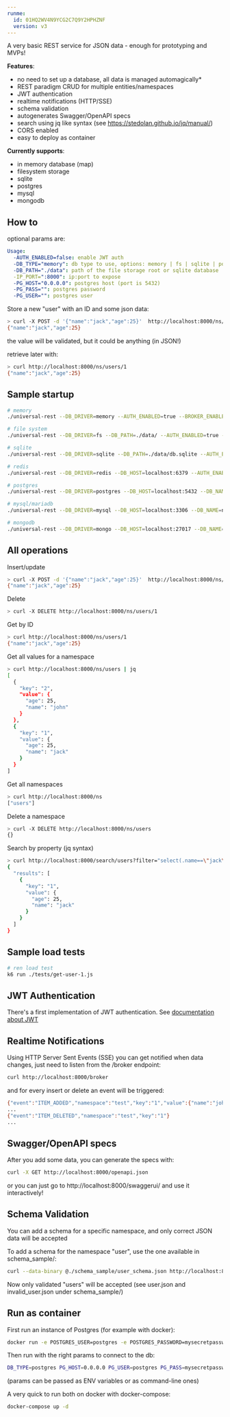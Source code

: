 ```yaml
---
runme:
  id: 01HQ2WV4N9YCG2C7Q9Y2HPHZNF
  version: v3
---
```


A very basic REST service for JSON data - enough for prototyping and MVPs!

**Features**:

- no need to set up a database, all data is managed automagically*
- REST paradigm CRUD for multiple entities/namespaces
- JWT authentication
- realtime notifications (HTTP/SSE)
- schema validation
- autogenerates Swagger/OpenAPI specs
- search using jq like syntax (see https://stedolan.github.io/jq/manual/)
- CORS enabled
- easy to deploy as container

**Currently supports**:

- in memory database (map)
- filesystem storage
- sqlite
- postgres
- mysql
- mongodb

## How to

optional params are:

```yaml {"id":"01HQ2WV4N8PPP7JG0DXVZHRZQJ"}
Usage:
  -AUTH_ENABLED=false: enable JWT auth
  -DB_TYPE="memory": db type to use, options: memory | fs | sqlite | postgres | mysql | mongodb
  -DB_PATH="./data": path of the file storage root or sqlite database
  -IP_PORT=":8000": ip:port to expose
  -PG_HOST="0.0.0.0": postgres host (port is 5432)
  -PG_PASS="": postgres password
  -PG_USER="": postgres user
```

Store a new "user" with an ID and some json data:

```sh {"id":"01HQ2WV4N8PPP7JG0DXZR88Y1Q"}
> curl -X POST -d '{"name":"jack","age":25}'  http://localhost:8000/ns/users/1
{"name":"jack","age":25}
```

the value will be validated, but it could be anything (in JSON!)

retrieve later with:

```sh {"id":"01HQ2WV4N9YCG2C7Q9WJP91MQR"}
> curl http://localhost:8000/ns/users/1
{"name":"jack","age":25}
```

## Sample startup

```sh {"id":"01HQ2WV4N9YCG2C7Q9WK7PFXGC"}
# memory
./universal-rest --DB_DRIVER=memory --AUTH_ENABLED=true --BROKER_ENABLED=true
```

```sh {"id":"01HQ2WV4N9YCG2C7Q9WNDVFPY8"}
# file system
./universal-rest --DB_DRIVER=fs --DB_PATH=./data/ --AUTH_ENABLED=true --BROKER_ENABLED=true
```

```sh {"id":"01HQ2WV4N9YCG2C7Q9WPDGK0MB"}
# sqlite
./universal-rest --DB_DRIVER=sqlite --DB_PATH=./data/db.sqlite --AUTH_ENABLED=true --BROKER_ENABLED=true
```

```sh {"id":"01HQ2WV4N9YCG2C7Q9WQ139BSK"}
# redis
./universal-rest --DB_DRIVER=redis --DB_HOST=localhost:6379 --AUTH_ENABLED=true --BROKER_ENABLED=true
```

```sh {"id":"01HQ2WV4N9YCG2C7Q9WT3DQW4C"}
# postgres
./universal-rest --DB_DRIVER=postgres --DB_HOST=localhost:5432 --DB_NAME=nettruyen --DB_USER=postgres --DB_PASS=postgres --AUTH_ENABLED=true --BROKER_ENABLED=true
```

```sh {"id":"01HQ2WV4N9YCG2C7Q9WWWMHP98"}
# mysql/mariadb
./universal-rest --DB_DRIVER=mysql --DB_HOST=localhost:3306 --DB_NAME=nettruyen --DB_USER=divawallet --DB_PASS=divawallet --AUTH_ENABLED=true --BROKER_ENABLED=true
```

```sh {"id":"01HQ2WV4N9YCG2C7Q9WYHJ04WY"}
# mongodb
./universal-rest --DB_DRIVER=mongo --DB_HOST=localhost:27017 --DB_NAME=nettruyen --AUTH_ENABLED=true --BROKER_ENABLED=true
```

## All operations

Insert/update

```sh {"id":"01HQ2WV4N9YCG2C7Q9X1DR9J3X"}
> curl -X POST -d '{"name":"jack","age":25}'  http://localhost:8000/ns/users/1
{"name":"jack","age":25}
```

Delete

```sh {"id":"01HQ2WV4N9YCG2C7Q9X3D5KMKD"}
> curl -X DELETE http://localhost:8000/ns/users/1
```

Get by ID

```sh {"id":"01HQ2WV4N9YCG2C7Q9X46XK025"}
> curl http://localhost:8000/ns/users/1
{"name":"jack","age":25}
```

Get all values for a namespace

```sh {"id":"01HQ2WV4N9YCG2C7Q9X5SCA6YZ"}
> curl http://localhost:8000/ns/users | jq 
[
  {
    "key": "2",
    "value": {
      "age": 25,
      "name": "john"
    }
  },
  {
    "key": "1",
    "value": {
      "age": 25,
      "name": "jack"
    }
  }
]
```

Get all namespaces

```sh {"id":"01HQ2WV4N9YCG2C7Q9X8J4132T"}
> curl http://localhost:8000/ns
["users"]
```

Delete a namespace

```sh {"id":"01HQ2WV4N9YCG2C7Q9XA3V8CBV"}
> curl -X DELETE http://localhost:8000/ns/users
{}
```

Search by property (jq syntax)

```sh {"id":"01HQ2WV4N9YCG2C7Q9XDSWJZR0"}
> curl http://localhost:8000/search/users?filter="select(.name==\"jack\")"  | jq
{
  "results": [
    {
      "key": "1",
      "value": {
        "age": 25,
        "name": "jack"
      }
    }
  ]
}
```

## Sample load tests

```sh {"id":"01HQ2WV4N9YCG2C7Q9XEFFTCWW"}
# ren load test
k6 run ./tests/get-user-1.js
```

## JWT Authentication

There's a first implementation of JWT authentication. See [documentation about JWT](JWT.md)

## Realtime Notifications

Using HTTP Server Sent Events (SSE) you can get notified when data changes, just need to listen from the /broker endpoint:

```sh {"id":"01HQ2WV4N9YCG2C7Q9XF6DSYTY"}
curl http://localhost:8000/broker
```

and for every insert or delete an event will be triggered:

```sh {"id":"01HQ2WV4N9YCG2C7Q9XHQD9983"}
{"event":"ITEM_ADDED","namespace":"test","key":"1","value":{"name":"john"}}
...
{"event":"ITEM_DELETED","namespace":"test","key":"1"}
...
```

## Swagger/OpenAPI specs

After you add some data, you can generate the specs with:

```sh {"id":"01HQ2WV4N9YCG2C7Q9XNG0B0K1"}
curl -X GET http://localhost:8000/openapi.json
```

or you can just go to http://localhost:8000/swaggerui/ and use it interactively!

## Schema Validation

You can add a schema for a specific namespace, and only correct JSON data will be accepted

To add a schema for the namespace "user", use the one available in schema_sample/:

```sh {"id":"01HQ2WV4N9YCG2C7Q9XNSQW23S"}
curl --data-binary @./schema_sample/user_schema.json http://localhost:8000/schema/users
```

Now only validated "users" will be accepted (see user.json and invalid_user.json under schema_sample/)

## Run as container

First run an instance of Postgres (for example with docker):

```sh {"id":"01HQ2WV4N9YCG2C7Q9XVVGSYYF"}
docker run -e POSTGRES_USER=postgres -e POSTGRES_PASSWORD=mysecretpassword -p 5432:5432 -d postgres:latest
```

Then run with the right params to connect to the db:

```sh {"id":"01HQ2WV4N9YCG2C7Q9XZ6YK09M"}
DB_TYPE=postgres PG_HOST=0.0.0.0 PG_USER=postgres PG_PASS=mysecretpassword docker run --publish 8000:8000 xdung24/universal-rest:latest
```

(params can be passed as ENV variables or as command-line ones)

A very quick to run both on docker with docker-compose:

```sh {"id":"01HQ2WV4N9YCG2C7Q9Y0YX0KPR"}
docker-compose up -d
```
